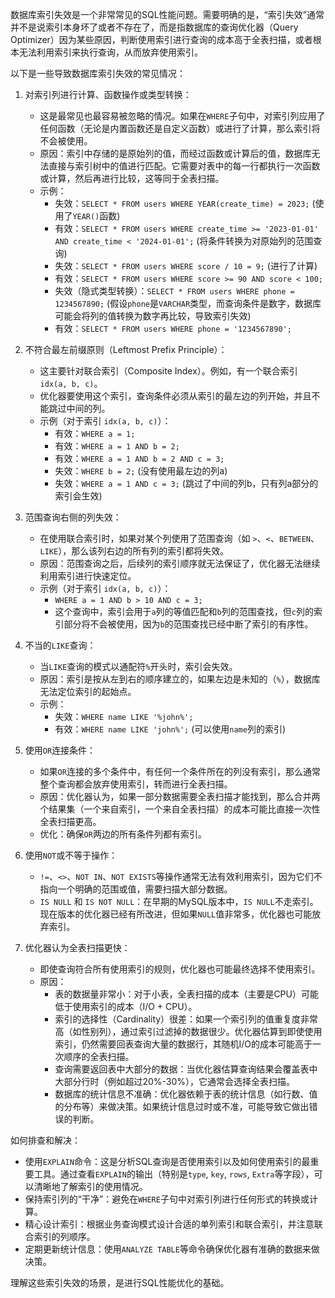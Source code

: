 
数据库索引失效是一个非常常见的SQL性能问题。需要明确的是，“索引失效”通常并不是说索引本身坏了或者不存在了，而是指数据库的查询优化器（Query Optimizer）因为某些原因，判断使用索引进行查询的成本高于全表扫描，或者根本无法利用索引来执行查询，从而放弃使用索引。

以下是一些导致数据库索引失效的常见情况：

1.  对索引列进行计算、函数操作或类型转换：
    *   这是最常见也最容易被忽略的情况。如果在`WHERE`子句中，对索引列应用了任何函数（无论是内置函数还是自定义函数）或进行了计算，那么索引将不会被使用。
    *   原因：索引中存储的是原始列的值，而经过函数或计算后的值，数据库无法直接与索引树中的值进行匹配。它需要对表中的每一行都执行一次函数或计算，然后再进行比较，这等同于全表扫描。
    *   示例：
        *   失效：`SELECT * FROM users WHERE YEAR(create_time) = 2023;` (使用了`YEAR()`函数)
        *   有效：`SELECT * FROM users WHERE create_time >= '2023-01-01' AND create_time < '2024-01-01';` (将条件转换为对原始列的范围查询)
        *   失效：`SELECT * FROM users WHERE score / 10 = 9;` (进行了计算)
        *   有效：`SELECT * FROM users WHERE score >= 90 AND score < 100;`
        *   失效（隐式类型转换）：`SELECT * FROM users WHERE phone = 1234567890;` (假设`phone`是`VARCHAR`类型，而查询条件是数字，数据库可能会将列的值转换为数字再比较，导致索引失效)
        *   有效：`SELECT * FROM users WHERE phone = '1234567890';`

2.  不符合最左前缀原则（Leftmost Prefix Principle）：
    *   这主要针对联合索引（Composite Index）。例如，有一个联合索引 `idx(a, b, c)`。
    *   优化器要使用这个索引，查询条件必须从索引的最左边的列开始，并且不能跳过中间的列。
    *   示例（对于索引 `idx(a, b, c)`）：
        *   有效：`WHERE a = 1;`
        *   有效：`WHERE a = 1 AND b = 2;`
        *   有效：`WHERE a = 1 AND b = 2 AND c = 3;`
        *   失效：`WHERE b = 2;` (没有使用最左边的列a)
        *   失效：`WHERE a = 1 AND c = 3;` (跳过了中间的列b，只有列a部分的索引会生效)

3.  范围查询右侧的列失效：
    *   在使用联合索引时，如果对某个列使用了范围查询（如 `>`、`<`、`BETWEEN`、`LIKE`），那么该列右边的所有列的索引都将失效。
    *   原因：范围查询之后，后续列的索引顺序就无法保证了，优化器无法继续利用索引进行快速定位。
    *   示例（对于索引 `idx(a, b, c)`）：
        *   `WHERE a = 1 AND b > 10 AND c = 3;`
        *   这个查询中，索引会用于`a`列的等值匹配和`b`列的范围查找，但`c`列的索引部分将不会被使用，因为`b`的范围查找已经中断了索引的有序性。

4.  不当的`LIKE`查询：
    *   当`LIKE`查询的模式以通配符`%`开头时，索引会失效。
    *   原因：索引是按从左到右的顺序建立的，如果左边是未知的（`%`），数据库无法定位索引的起始点。
    *   示例：
        *   失效：`WHERE name LIKE '%john%';`
        *   有效：`WHERE name LIKE 'john%';` (可以使用`name`列的索引)

5.  使用`OR`连接条件：
    *   如果`OR`连接的多个条件中，有任何一个条件所在的列没有索引，那么通常整个查询都会放弃使用索引，转而进行全表扫描。
    *   原因：优化器认为，如果一部分数据需要全表扫描才能找到，那么合并两个结果集（一个来自索引，一个来自全表扫描）的成本可能比直接一次性全表扫描更高。
    *   优化：确保`OR`两边的所有条件列都有索引。

6.  使用`NOT`或不等于操作：
    *   `!=`、`<>`、`NOT IN`、`NOT EXISTS`等操作通常无法有效利用索引，因为它们不指向一个明确的范围或值，需要扫描大部分数据。
    *   `IS NULL` 和 `IS NOT NULL`：在早期的MySQL版本中，`IS NULL`不走索引。现在版本的优化器已经有所改进，但如果`NULL`值非常多，优化器也可能放弃索引。

7.  优化器认为全表扫描更快：
    *   即使查询符合所有使用索引的规则，优化器也可能最终选择不使用索引。
    *   原因：
        *   表的数据量非常小：对于小表，全表扫描的成本（主要是CPU）可能低于使用索引的成本（I/O + CPU）。
        *   索引的选择性（Cardinality）很差：如果一个索引列的值重复度非常高（如性别列），通过索引过滤掉的数据很少。优化器估算到即使使用索引，仍然需要回表查询大量的数据行，其随机I/O的成本可能高于一次顺序的全表扫描。
        *   查询需要返回表中大部分的数据：当优化器估算查询结果会覆盖表中大部分行时（例如超过20%-30%），它通常会选择全表扫描。
        *   数据库的统计信息不准确：优化器依赖于表的统计信息（如行数、值的分布等）来做决策。如果统计信息过时或不准，可能导致它做出错误的判断。

如何排查和解决：
*   使用`EXPLAIN`命令：这是分析SQL查询是否使用索引以及如何使用索引的最重要工具。通过查看`EXPLAIN`的输出（特别是`type`, `key`, `rows`, `Extra`等字段），可以清晰地了解索引的使用情况。
*   保持索引列的“干净”：避免在`WHERE`子句中对索引列进行任何形式的转换或计算。
*   精心设计索引：根据业务查询模式设计合适的单列索引和联合索引，并注意联合索引的列顺序。
*   定期更新统计信息：使用`ANALYZE TABLE`等命令确保优化器有准确的数据来做决策。

理解这些索引失效的场景，是进行SQL性能优化的基础。
